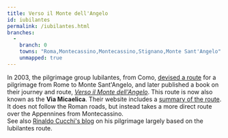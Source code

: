 ```yaml
---
title: Verso il Monte dell'Angelo
id: iubilantes
permalink: /iubilantes.html
branches:
  -
    branch: 0
    towns: "Roma,Montecassino,Montecassino,Stignano,Monte Sant'Angelo"
    unmapped: true
---
```


In 2003, the pilgrimage group Iubilantes, from Como, [devised a route][0] for a pilgrimage from Rome to Monte Sant'Angelo, and later published a book on their journey and route, [_Verso il Monte dell'Angelo_][1]. This route is now also known as the **Via Micaelica**. Their website includes a [summary of the route][2]. It does not follow the Roman roads, but instead takes a more direct route over the Appennines from Montecassino.  
See also [Rinaldo Cucchi's blog][3] on his pilgrimage largely based on the Iubilantes route.

[0]: http://www.iubilantes.it/index.php?pag=72&ins=315
[1]: http://www.iubilantes.it/index.php?pag=37&ins=51
[2]: http://www.iubilantes.it/xwebservices/PERCORSOsintesidef.pdf
[3]: http://santiago.pellegrinando.it/micaelica/micaelica.htm